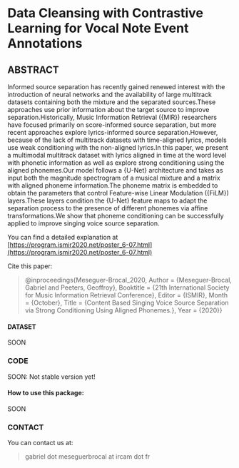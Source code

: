 # Data Cleansing with Contrastive Learning for Vocal Note Event Annotations

## ABSTRACT

Informed source separation has recently gained renewed interest with the introduction of neural networks and the availability of large multitrack datasets containing both the mixture and the separated sources.These approaches use prior information about the target source to improve separation.Historically, Music Information Retrieval ({MIR}) researchers have focused primarily on score-informed source separation, but more recent approaches explore lyrics-informed source separation.However, because of the lack of multitrack datasets with time-aligned lyrics, models use weak conditioning with the non-aligned lyrics.In this paper, we present a multimodal multitrack dataset with lyrics aligned in time at the word level with phonetic information as well as explore strong conditioning using the aligned phonemes.Our model follows a {U-Net} architecture and takes as input both the magnitude spectrogram of a musical mixture and a matrix with aligned phoneme information.The phoneme matrix is embedded to obtain the parameters that control Feature-wise Linear Modulation ({FiLM}) layers.These layers condition the {U-Net} feature maps to adapt the separation process to the presence of different phonemes via affine transformations.We show that phoneme conditioning can be successfully applied to improve singing voice source separation.

You can find a detailed explanation at [https://program.ismir2020.net/poster_6-07.html](https://program.ismir2020.net/poster_6-07.html)

Cite this paper:

>@inproceedings{Meseguer-Brocal_2020,
	Author = {Meseguer-Brocal, Gabriel and Peeters, Geoffroy},
	Booktitle = {21th International Society for Music Information Retrieval Conference},
	Editor = {ISMIR},
	Month = {October},
	Title = {Content Based Singing Voice Source Separation via Strong Conditioning Using Aligned Phonemes.},
	Year = {2020}}

#### DATASET

SOON


### CODE

SOON: Not stable version yet!

#### How to use this package:

SOON


### CONTACT

You can contact us at:

  > gabriel dot meseguerbrocal at ircam dot fr
